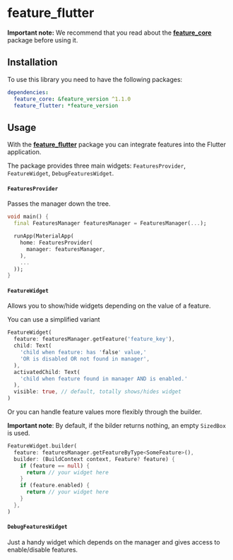 # feature_flutter

**Important note:** We recommend that you read about the [**feature_core**](https://pub.dev/packages/feature_core) package before using it.

## Installation

To use this library you need to have the following packages:

```yaml
dependencies:
  feature_core: &feature_version ^1.1.0
  feature_flutter: *feature_version
```

## Usage

With the [**feature_flutter**](https://pub.dev/packages/feature_flutter) package you can integrate features into the Flutter application.

The package provides three main widgets: `FeaturesProvider`, `FeatureWidget`, `DebugFeaturesWidget`.

#### `FeaturesProvider`

Passes the manager down the tree.

```dart
void main() {
  final FeaturesManager featuresManager = FeaturesManager(...);

  runApp(MaterialApp(
    home: FeaturesProvider(
      manager: featuresManager,
    ),
    ...
  ));
}
```

#### `FeatureWidget`

Allows you to show/hide widgets depending on the value of a feature.

You can use a simplified variant

```dart
FeatureWidget(
  feature: featuresManager.getFeature('feature_key'),
  child: Text(
    'child when feature: has 'false' value,'
    'OR is disabled OR not found in manager',
  ),
  activatedChild: Text(
    'child when feature found in manager AND is enabled.'
  ),
  visible: true, // default, totally shows/hides widget
)
```

Or you can handle feature values more flexibly through the builder.

**Important note**: By default, if the bilder returns nothing, an empty ``SizedBox`` is used.

```dart
FeatureWidget.builder(
  feature: featuresManager.getFeatureByType<SomeFeature>(),
  builder: (BuildContext context, Feature? feature) {
    if (feature == null) {
      return // your widget here
    }
    if (feature.enabled) {
      return // your widget here
    }
  },
)
```

#### `DebugFeaturesWidget`

Just a handy widget which depends on the manager and gives access to enable/disable features.
